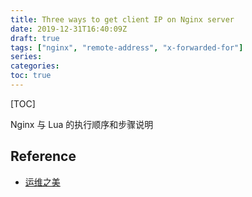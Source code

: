 ```yaml
---
title: Three ways to get client IP on Nginx server
date: 2019-12-31T16:40:09Z
draft: true
tags: ["nginx", "remote-address", "x-forwarded-for"]
series: 
categories:
toc: true
---
```

[TOC]

Nginx 与 Lua 的执行顺序和步骤说明

## Reference
- [运维之美](https://www.hi-linux.com/posts/4336.html "运维之美")